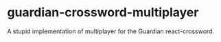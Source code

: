 # guardian-crossword-multiplayer
A stupid implementation of multiplayer for the Guardian react-crossword.
